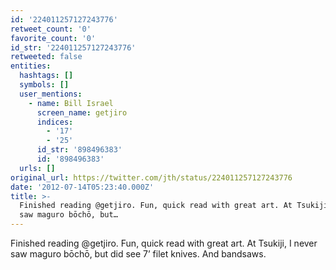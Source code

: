 ```yaml
---
id: '224011257127243776'
retweet_count: '0'
favorite_count: '0'
id_str: '224011257127243776'
retweeted: false
entities:
  hashtags: []
  symbols: []
  user_mentions:
    - name: Bill Israel
      screen_name: getjiro
      indices:
        - '17'
        - '25'
      id_str: '898496383'
      id: '898496383'
  urls: []
original_url: https://twitter.com/jth/status/224011257127243776
date: '2012-07-14T05:23:40.000Z'
title: >-
  Finished reading @getjiro. Fun, quick read with great art. At Tsukiji, I never
  saw maguro bōchō, but…
---
```


Finished reading @getjiro. Fun, quick read with great art. At Tsukiji, I never saw maguro bōchō, but did see 7’ filet knives. And bandsaws.